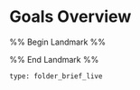 # Goals Overview

%% Begin Landmark %%


%% End Landmark %%


```ccard
type: folder_brief_live
```

